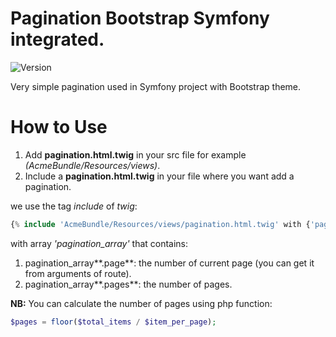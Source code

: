 # Pagination Bootstrap Symfony integrated.

![Version](https://img.shields.io/badge/version-1.0-green.svg)

Very simple pagination used in Symfony project with Bootstrap theme.

# How to Use

1. Add **pagination.html.twig** in your src file for example *(AcmeBundle/Resources/views)*.
2. Include a **pagination.html.twig** in your file where you want add a pagination.

we use the tag *include* of *twig*:
 ````php
{% include 'AcmeBundle/Resources/views/pagination.html.twig' with {'pagination' : pagination_array}  %}
 ````
 
with array *'pagination_array'* that contains:

1. pagination_array**.page**: the number of current page (you can get it from arguments of route).
2. pagination_array**.pages**: the number of pages.

**NB:** You can calculate the number of pages using php function:

 ````php
$pages = floor($total_items / $item_per_page);
 ````
